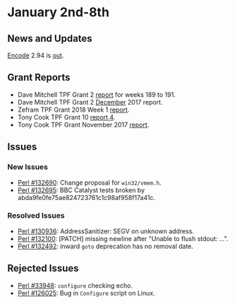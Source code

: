 # January 2nd-8th

## News and Updates

[Encode](http://metacpan.org/pod/Encode) 2.94 is
[out](http://nntp.perl.org/group/perl.perl5.porters/248707).

## Grant Reports

* Dave Mitchell TPF Grant 2
  [report](http://nntp.perl.org/group/perl.perl5.porters/248633)
  for weeks 189 to 191.
* Dave Mitchell TPF Grant 2
  [December](http://nntp.perl.org/group/perl.perl5.porters/248634)
  2017 report.
* Zefram TPF Grant 2018 Week 1
  [report](http://nntp.perl.org/group/perl.perl5.porters/248686).
* Tony Cook TPF Grant 10
  [report 4](http://nntp.perl.org/group/perl.perl5.porters/248711).
* Tony Cook TPF Grant November 2017
  [report](http://nntp.perl.org/group/perl.perl5.porters/248712).

## Issues

### New Issues

* [Perl #132690](http://rt.perl.org/Ticket/Display.html?id=132690):
  Change proposal for `win32/vmem.h`.
* [Perl #132695](http://rt.perl.org/Ticket/Display.html?id=132695): BBC
  Catalyst tests broken by abda9fe0fe75ae824723761c1c98af958f17a41c.

### Resolved Issues

* [Perl #130936](http://rt.perl.org/Ticket/Display.html?id=130936):
  AddressSanitizer: SEGV on unknown address.
* [Perl #132100](http://rt.perl.org/Ticket/Display.html?id=132100):
  \[PATCH\] missing newline after "Unable to flush stdout: ...".
* [Perl #132492](http://rt.perl.org/Ticket/Display.html?id=132492):
  inward `goto` deprecation has no removal date.

## Rejected Issues

* [Perl #33948](http://rt.perl.org/Ticket/Display.html?id=33948):
  `configure` checking echo.
* [Perl #126025](http://rt.perl.org/Ticket/Display.html?id=126025): Bug
  in `Configure` script on Linux.

